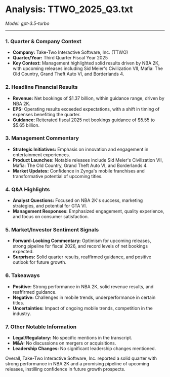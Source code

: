 # Analysis: TTWO_2025_Q3.txt

*Model: gpt-3.5-turbo*

---

### 1. Quarter & Company Context
- **Company:** Take-Two Interactive Software, Inc. (TTWO)
- **Quarter/Year:** Third Quarter Fiscal Year 2025
- **Key Context:** Management highlighted solid results driven by NBA 2K, with upcoming releases including Sid Meier's Civilization VII, Mafia: The Old Country, Grand Theft Auto VI, and Borderlands 4.

### 2. Headline Financial Results
- **Revenue:** Net bookings of $1.37 billion, within guidance range, driven by NBA 2K.
- **EPS:** Operating results exceeded expectations, with a shift in timing of expenses benefiting the quarter.
- **Guidance:** Reiterated fiscal 2025 net bookings guidance of $5.55 to $5.65 billion.

### 3. Management Commentary
- **Strategic Initiatives:** Emphasis on innovation and engagement in entertainment experiences.
- **Product Launches:** Notable releases include Sid Meier's Civilization VII, Mafia: The Old Country, Grand Theft Auto VI, and Borderlands 4.
- **Market Updates:** Confidence in Zynga's mobile franchises and transformative potential of upcoming titles.

### 4. Q&A Highlights
- **Analyst Questions:** Focused on NBA 2K's success, marketing strategies, and potential for GTA VI.
- **Management Responses:** Emphasized engagement, quality experience, and focus on consumer satisfaction.

### 5. Market/Investor Sentiment Signals
- **Forward-Looking Commentary:** Optimism for upcoming releases, strong pipeline for fiscal 2026, and record levels of net bookings expected.
- **Surprises:** Solid quarter results, reaffirmed guidance, and positive outlook for future growth.

### 6. Takeaways
- **Positive:** Strong performance in NBA 2K, solid revenue results, and reaffirmed guidance.
- **Negative:** Challenges in mobile trends, underperformance in certain titles.
- **Uncertainties:** Impact of ongoing mobile trends, competition in the industry.

### 7. Other Notable Information
- **Legal/Regulatory:** No specific mentions in the transcript.
- **M&A:** No discussions on mergers or acquisitions.
- **Leadership Changes:** No significant leadership changes mentioned.

Overall, Take-Two Interactive Software, Inc. reported a solid quarter with strong performance in NBA 2K and a promising pipeline of upcoming releases, instilling confidence in future growth prospects.